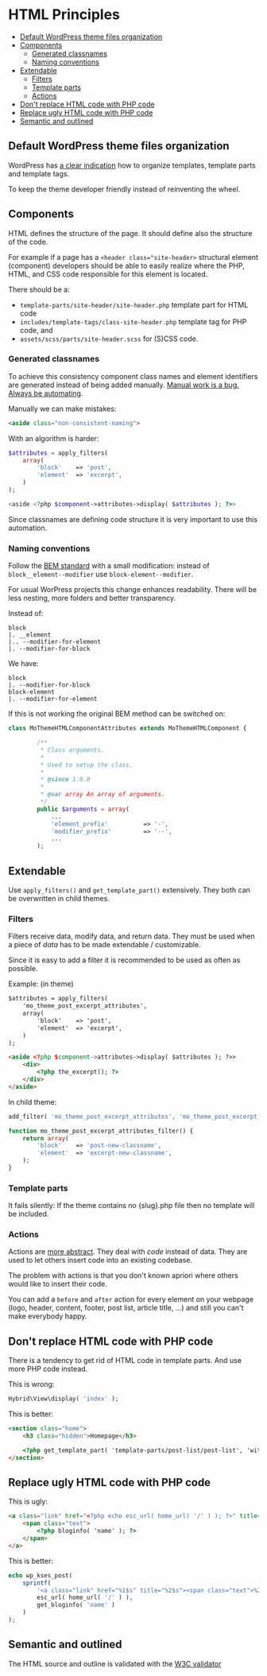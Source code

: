 # HTML Principles

* [Default WordPress theme files organization](#default-wordpress-theme-files-organization)
* [Components](#components)
	* [Generated classnames](#generated-classnames)
	* [Naming conventions](#naming-conventions)
* [Extendable](#extendable)
	* [Filters](#filters)
	* [Template parts](#template-parts)
	* [Actions](#actions)
* [Don't replace HTML code with PHP code](#dont-replace-html-code-with-php-code)
* [Replace ugly HTML code with PHP code](#replace-ugly-html-code-with-php-code)
* [Semantic and outlined](#semantic-and-outlined)


## Default WordPress theme files organization

WordPress has [a clear indication](https://developer.wordpress.org/themes/basics/organizing-theme-files/) how to organize templates, template parts and template tags.

To keep the theme developer friendly instead of reinventing the wheel.

## Components

HTML defines the structure of the page. It should define also the structure of the code. 

For example if a page has a `<header class="site-header>` structural element (component) developers should be able to easily realize where the PHP, HTML, and CSS code responsible for this element is located.

There should be a:

* `template-parts/site-header/site-header.php` template part for HTML code
* `includes/template-tags/class-site-header.php` template tag for PHP code, and
* `assets/scss/parts/site-header.scss` for (S)CSS code.

### Generated classnames

To achieve this consistency component class names and element identifiers are generated instead of being added manually. [Manual work is a bug. Always be automating](https://morethemes.baby/2018/04/05/manual-work-is-a-bug-always-be-automating-a-b-a/).

Manually we can make mistakes:
```html
<aside class="non-consistent-naming">
```

With an algorithm is harder:
```php
$attributes = apply_filters(
	array(
		'block'    => 'post',
		'element'  => 'excerpt',
	)
);

<aside <?php $component->attributes->display( $attributes ); ?>>
```

Since classnames are defining code structure it is very important to use this automation. 

### Naming conventions

Follow the [BEM standard](http://getbem.com/introduction/) with a small modification: instead of `block__element--modifier` use `block-element--modifier`.

For usual WorPress projects this change enhances readability. There will be less nesting, more folders and better transparency.

Instead of:
```shell
block
|. __element
|.. --modifier-for-element
|. --modifier-for-block
```

We have:
```shell
block
|. --modifier-for-block
block-element
|. --modifier-for-element
```

If this is not working the original BEM method can be switched on:
```php
class MoThemeHTMLComponentAttributes extends MoThemeHTMLComponent {

		/**
		 * Class arguments.
		 *
		 * Used to setup the class.
		 *
		 * @since 1.0.0
		 *
		 * @var array An array of arguments.
		 */
		public $arguments = array(
			...
			'element_prefix'          => '-',
			'modifier_prefix'         => '--',
			...
		);
```

## Extendable

Use `apply_filters()` and `get_template_part()` extensively. They both can be overwritten in child themes.

### Filters

Filters receive data, modify data, and return data. They must be used when a piece of *data* has to be made extendable / customizable.

Since it is easy to add a filter it is recommended to be used as often as possible.

Example: (in theme)
```html
$attributes = apply_filters(
	'mo_theme_post_excerpt_attributes',
	array(
		'block'    => 'post',
		'element'  => 'excerpt',
	)
);

<aside <?php $component->attributes->display( $attributes ); ?>>
	<div>
		<?php the_excerpt(); ?>
	</div>
</aside>
```

In child theme:
```php
add_filter( 'mo_theme_post_excerpt_attributes', 'mo_theme_post_excerpt_attributes_filter' );

function mo_theme_post_excerpt_attributes_filter() {
	return array(
		'block'    => 'post-new-classname',
		'element'  => 'excerpt-new-classname',
	);
}
```

### Template parts

It fails silently: If the theme contains no {slug}.php file then no template will be included.

### Actions

Actions are [more abstract](https://blog.teamtreehouse.com/hooks-wordpress-actions-filters-examples). They deal with *code* instead of data. They are used to let others insert code into an existing codebase.

The problem with actions is that you don't known apriori where others would like to insert their code. 

You can add a `before` and `after` action for every element on your webpage (logo, header, content, footer, post list, article title, ...) and still you can't make everybody happy.

## Don't replace HTML code with PHP code

There is a tendency to get rid of HTML code in template parts. And use more PHP code instead.

This is wrong:
```php
Hybrid\View\display( 'index' );
```

This is better:
```html
<section class="home">
	<h3 class="hidden">Homepage</h3>

	<?php get_template_part( 'template-parts/post-list/post-list', 'with-comments' ); ?>
</section>
```

## Replace ugly HTML code with PHP code

This is ugly:
```html
<a class="link" href="<?php echo esc_url( home_url( '/' ) ); ?>" title="<?php echo bloginfo( 'name' ); ?>">
	<span class="text">
		<?php bloginfo( 'name' ); ?>
	</span>
</a>
```

This is better:
```php
echo wp_kses_post(
	sprintf(
		'<a class="link" href="%1$s" title="%2$s"><span class="text">%2$s</span></a>',
		esc_url( home_url( '/' ) ),
		get_bloginfo( 'name' )
	)
);
```

## Semantic and outlined

The HTML source and outline is validated with the [W3C validator](https://validator.w3.org/nu/)

